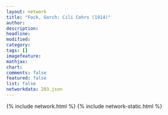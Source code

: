 ```yaml
---
layout: network
title: "Fock, Gorch: Cili Cohrs (1914)"
author:
description:
headline:
modified:
category:
tags: []
imagefeature: 
mathjax: 
chart: 
comments: false
featured: false
list: false
networkdata: 203.json
---
```

{% include network.html %}
{% include network-static.html %}
